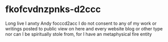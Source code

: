 # fkofcvdnzpnks-d2ccc
Long live I anxty Andy focccd2acc I do not consent to any of my work or writings posted to public view on here and every website blog or other type nor can I be spiritually stole from, for I have an metaphysical fire entity 
